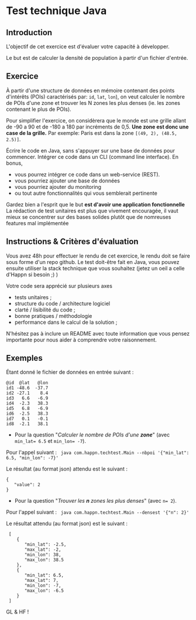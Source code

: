 # Test technique Java

## Introduction

L'objectif de cet exercice est d'évaluer votre capacité à développer.

Le but est de calculer la densité de population à partir d'un fichier d'entrée.

## Exercice

À partir d'une structure de données en mémoire contenant des points d'intérêts (POIs) caractérisés par: `id`, `lat`, `lon`), on veut calculer le nombre de POIs d'une zone et trouver les N zones les plus denses (ie. les zones contenant le plus de POIs).

Pour simplifier l'exercice, on considèrera que le monde est une grille allant de -90 a 90 et de -180 a 180 par incréments de 0,5.
**Une zone est donc une case de la grille.** Par exemple: Paris est dans la zone `[(49, 2), (48.5, 2.5)]`.

Écrire le code en Java, sans s'appuyer sur une base de données pour commencer. Intégrer ce code dans un CLI (command line interface). 
En bonus,
- vous pourrez intégrer ce code dans un web-service (REST).
- vous pourriez ajouter une base de données
- vous pourriez ajouter du monitoring
- ou tout autre fonctionnalités qui vous semblerait pertinente

Gardez bien a l'esprit que le but **est d'avoir une application fonctionnelle**
La rédaction de test unitaires est plus que vivement encouragée, il vaut mieux se concentrer sur des bases solides
plutôt que de nomreuses features mal implémentée

## Instructions & Critères d'évaluation
Vous avez 48h pour effectuer le rendu de cet exercice, le rendu doit se faire sous forme d'un repo github.
Le test doit-être fait en Java, vous pouvez ensuite utiliser la stack technique que vous souhaitez (jetez un oeil a celle d'Happn si besoin ;) )

Votre code sera apprécié sur plusieurs axes
 - tests unitaires ;
 - structure du code / architecture logiciel
 - clarté / lisibilité du code ;
 - bonne pratiques / méthodologie
 - performance dans le calcul de la solution ;


N'hésitez pas à inclure un README avec toute information que vous pensez importante pour nous aider à comprendre votre raisonnement.

## Exemples

Étant donné le fichier de données en entrée suivant :
```
@id  @lat   @lon
id1 -48.6  -37.7
id2 -27.1    8.4  
id3   6.6   -6.9  
id4  -2.3   38.3  
id5   6.8   -6.9  
id6  -2.5   38.3  
id7   0.1   -0.1  
id8  -2.1   38.1
```

* Pour la question "_Calculer le nombre de POIs d'une **zone**_" (avec `min_lat= 6.5` et `min_lon= -7`).

Pour l'appel suivant :
  ``` java com.happn.techtest.Main --nbpoi '{"min_lat": 6.5, "min_lon": -7}'```
  
Le résultat (au format json) attendu est le suivant : 
   ```
   {
      "value": 2
   }
   ``` 

* Pour la question "_Trouver les **n** zones les plus denses_" (avec `n= 2`).

Pour l'appel suivant :
  ``` java com.happn.techtest.Main --densest '{"n": 2}'```

Le résultat attendu (au format json) est le suivant :
   ```
    [
       {
          "min_lat": -2.5,
          "max_lat": -2,
          "min_lon": 38,
          "max_lon": 38.5
       },
       {
          "min_lat": 6.5,
          "max_lat": 7,
          "min_lon": -7,
          "max_lon": -6.5
       }
    ]
   ```

GL & HF !
